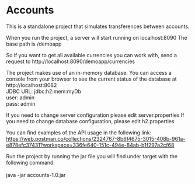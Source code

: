 # Accounts

This is a standalone project that simulates transferences between accounts.

When you run the project, a server will start running on localhost:8090
The base path is /demoapp

So if you want to get all available currencies you can work with, send a request to http://localhost:8090/demoapp/currencies

The project makes use of an in-memory database. 
You can access a console from your browser to see the current status of the database at http://localhost:8082 <br/>
JDBC URL: jdbc:h2:mem:myDb <br/>
user: admin <br/>
pass: admin

If you need to change server configuration please edit server.properties 
If you need to change database configuration, please edit h2.properties

You can find examples of the API usage in the following link: <br />
https://web.postman.co/collections/2324767-8b6f4675-3015-408b-961a-e878efc37431?workspace=336fe640-151c-494e-84ab-b1f297a2cf68


Run the project by running the jar file you will find under target with the following command: <br /> <br />
java -jar accounts-1.0.jar